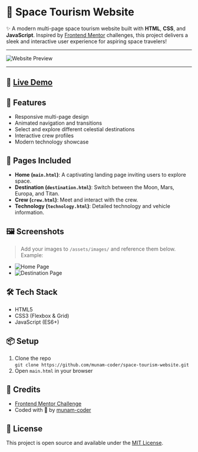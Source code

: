 # 🚀 Space Tourism Website

✨ A modern multi-page space tourism website built with **HTML**, **CSS**, and **JavaScript**. Inspired by [Frontend Mentor](https://www.frontendmentor.io/) challenges, this project delivers a sleek and interactive user experience for aspiring space travelers!

---

![Website Preview](![preview](https://github.com/user-attachments/assets/0c749c74-5d12-4eed-af47-88a430fe818f)
)

---

## 🔗 [Live Demo](#) <!-- Add your live site URL here -->

## 🌟 Features

- Responsive multi-page design
- Animated navigation and transitions
- Select and explore different celestial destinations
- Interactive crew profiles
- Modern technology showcase

## 🧭 Pages Included

- **Home (`main.html`)**: A captivating landing page inviting users to explore space.
- **Destination (`destination.html`)**: Switch between the Moon, Mars, Europa, and Titan.
- **Crew (`crew.html`)**: Meet and interact with the crew.
- **Technology (`technology.html`)**: Detailed technology and vehicle information.

## 🖼️ Screenshots

> Add your images to `/assets/images/` and reference them below. Example:

- ![Home Page](![preview](https://github.com/user-attachments/assets/a37577d8-f207-41f5-a52a-422bcd993843)
)
- ![Destination Page](![Destination](https://github.com/user-attachments/assets/792eea98-8781-4781-821d-68be66013eef)
)

## 🛠️ Tech Stack

- HTML5
- CSS3 (Flexbox & Grid)
- JavaScript (ES6+)

## 📦 Setup

1. Clone the repo  
   `git clone https://github.com/munam-coder/space-tourism-website.git`
2. Open `main.html` in your browser

## 🙌 Credits

- [Frontend Mentor Challenge](https://www.frontendmentor.io/)
- Coded with 💙 by [munam-coder](https://github.com/munam-coder)

## 📄 License

This project is open source and available under the [MIT License](LICENSE).
